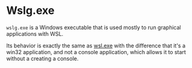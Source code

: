 # Wslg.exe

`wslg.exe` is a Windows executable that is used mostly to run graphical applications with WSL. 

Its behavior is exactly the same as [wsl.exe](wsl.exe.md) with the difference that it's a win32 application, and not a console application, which allows it to start without a creating a console.
